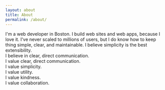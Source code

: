 ```yaml
---
layout: about
title: About
permalink: /about/
---
```


I'm a web developer in Boston. I build web sites and web apps, because I love it. I've never scaled to millions of users, but I do know how to keep thing simple, clear, and maintainable. 
I believe simplicity is the best extensibility.  
I believe in clear, direct communication.  
I value clear, direct communication.  
I value simplicity.  
I value utility.  
I value kindness.  
I value collaboration.  

